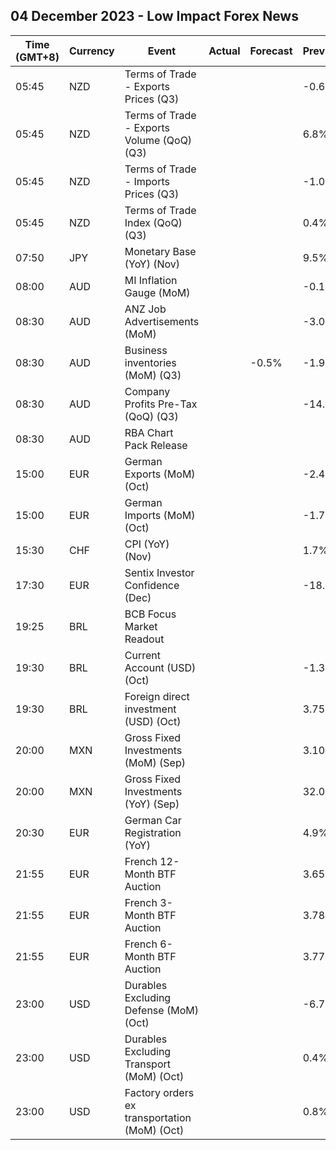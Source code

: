 ## 04 December 2023 - Low Impact Forex News

| Time (GMT+8) | Currency | Event | Actual | Forecast | Previous |
|------|----------|-------|--------|----------|----------|
| 05:45 | NZD | Terms of Trade - Exports Prices (Q3) |  |  | -0.6% |
| 05:45 | NZD | Terms of Trade - Exports Volume (QoQ) (Q3) |  |  | 6.8% |
| 05:45 | NZD | Terms of Trade - Imports Prices (Q3) |  |  | -1.0% |
| 05:45 | NZD | Terms of Trade Index (QoQ) (Q3) |  |  | 0.4% |
| 07:50 | JPY | Monetary Base (YoY) (Nov) |  |  | 9.5% |
| 08:00 | AUD | MI Inflation Gauge (MoM) |  |  | -0.1% |
| 08:30 | AUD | ANZ Job Advertisements (MoM) |  |  | -3.0% |
| 08:30 | AUD | Business inventories (MoM) (Q3) |  | -0.5% | -1.9% |
| 08:30 | AUD | Company Profits Pre-Tax (QoQ) (Q3) |  |  | -14.6% |
| 08:30 | AUD | RBA Chart Pack Release |  |  |  |
| 15:00 | EUR | German Exports (MoM) (Oct) |  |  | -2.4% |
| 15:00 | EUR | German Imports (MoM) (Oct) |  |  | -1.7% |
| 15:30 | CHF | CPI (YoY) (Nov) |  |  | 1.7% |
| 17:30 | EUR | Sentix Investor Confidence (Dec) |  |  | -18.6 |
| 19:25 | BRL | BCB Focus Market Readout |  |  |  |
| 19:30 | BRL | Current Account (USD) (Oct) |  |  | -1.38B |
| 19:30 | BRL | Foreign direct investment (USD) (Oct) |  |  | 3.75B |
| 20:00 | MXN | Gross Fixed Investments (MoM) (Sep) |  |  | 3.10% |
| 20:00 | MXN | Gross Fixed Investments (YoY) (Sep) |  |  | 32.00% |
| 20:30 | EUR | German Car Registration (YoY) |  |  | 4.9% |
| 21:55 | EUR | French 12-Month BTF Auction |  |  | 3.659% |
| 21:55 | EUR | French 3-Month BTF Auction |  |  | 3.785% |
| 21:55 | EUR | French 6-Month BTF Auction |  |  | 3.776% |
| 23:00 | USD | Durables Excluding Defense (MoM) (Oct) |  |  | -6.7% |
| 23:00 | USD | Durables Excluding Transport (MoM) (Oct) |  |  | 0.4% |
| 23:00 | USD | Factory orders ex transportation (MoM) (Oct) |  |  | 0.8% |
